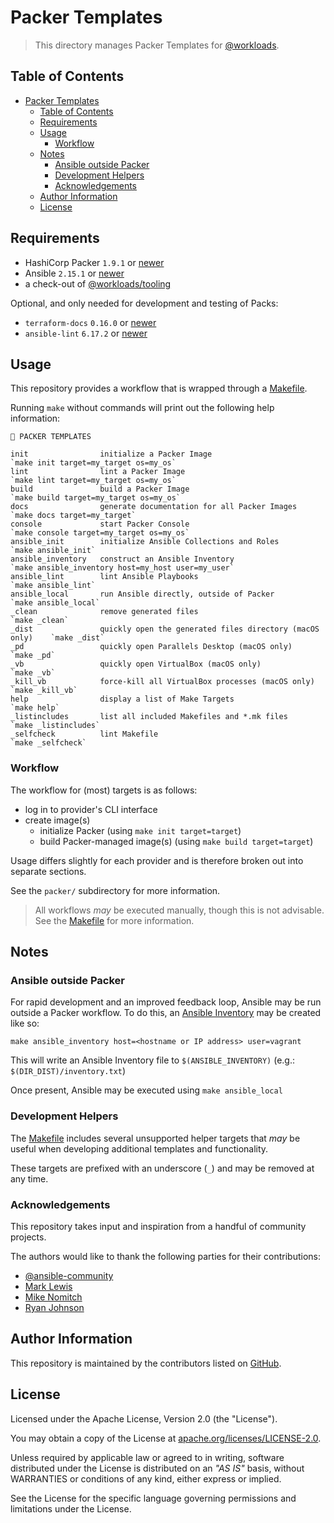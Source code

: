 # Packer Templates

> This directory manages Packer Templates for [@workloads](https://github.com/workloads).

## Table of Contents

<!-- TOC -->
* [Packer Templates](#packer-templates)
  * [Table of Contents](#table-of-contents)
  * [Requirements](#requirements)
  * [Usage](#usage)
    * [Workflow](#workflow)
  * [Notes](#notes)
    * [Ansible outside Packer](#ansible-outside-packer)
    * [Development Helpers](#development-helpers)
    * [Acknowledgements](#acknowledgements)
  * [Author Information](#author-information)
  * [License](#license)
<!-- TOC -->

## Requirements

- HashiCorp Packer `1.9.1` or [newer](https://developer.hashicorp.com/packer/downloads)
- Ansible `2.15.1` or [newer](https://docs.ansible.com/ansible/latest/installation_guide/intro_installation.html)
- a check-out of [@workloads/tooling](https://github.com/workloads/tooling)

Optional, and only needed for development and testing of Packs:

- `terraform-docs` `0.16.0` or [newer](https://terraform-docs.io/user-guide/installation/)
- `ansible-lint` `6.17.2` or [newer](https://ansible.readthedocs.io/projects/lint/installing/)

## Usage

This repository provides a workflow that is wrapped through a [Makefile](./Makefile).

Running `make` without commands will print out the following help information:

```text
🔵 PACKER TEMPLATES

init                initialize a Packer Image                                  `make init target=my_target os=my_os`
lint                lint a Packer Image                                        `make lint target=my_target os=my_os`
build               build a Packer Image                                       `make build target=my_target os=my_os`
docs                generate documentation for all Packer Images               `make docs target=my_target`
console             start Packer Console                                       `make console target=my_target os=my_os`
ansible_init        initialize Ansible Collections and Roles                   `make ansible_init`
ansible_inventory   construct an Ansible Inventory                             `make ansible_inventory host=my_host user=my_user`
ansible_lint        lint Ansible Playbooks                                     `make ansible_lint`
ansible_local       run Ansible directly, outside of Packer                    `make ansible_local`
_clean              remove generated files                                     `make _clean`
_dist               quickly open the generated files directory (macOS only)    `make _dist`
_pd                 quickly open Parallels Desktop (macOS only)                `make _pd`
_vb                 quickly open VirtualBox (macOS only)                       `make _vb`
_kill_vb            force-kill all VirtualBox processes (macOS only)           `make _kill_vb`
help                display a list of Make Targets                             `make help`
_listincludes       list all included Makefiles and *.mk files                 `make _listincludes`
_selfcheck          lint Makefile                                              `make _selfcheck`
```

### Workflow

The workflow for (most) targets is as follows:

- log in to provider's CLI interface
- create image(s)
  - initialize Packer (using `make init target=target`)
  - build Packer-managed image(s) (using `make build target=target`)

Usage differs slightly for each provider and is therefore broken out into separate sections.

See the `packer/` subdirectory for more information.

> All workflows _may_ be executed manually, though this is not advisable. See the [Makefile](./Makefile) for more information.

## Notes

### Ansible outside Packer

For rapid development and an improved feedback loop, Ansible may be run outside a Packer workflow. To do this, an [Ansible Inventory](https://docs.ansible.com/ansible/latest/inventory_guide/intro_inventory.html) may be created like so:

```shell
make ansible_inventory host=<hostname or IP address> user=vagrant
```

This will write an Ansible Inventory file to `$(ANSIBLE_INVENTORY)` (e.g.: `$(DIR_DIST)/inventory.txt`)

Once present, Ansible may be executed using `make ansible_local`


### Development Helpers

The [Makefile](./Makefile) includes several unsupported helper targets that _may_ be useful when developing additional templates and functionality.

These targets are prefixed with an underscore (`_`) and may be removed at any time.

### Acknowledgements

This repository takes input and inspiration from a handful of community projects.

The authors would like to thank the following parties for their contributions:

* [@ansible-community](https://github.com/ansible-community?q=hashicorp)
* [Mark Lewis](https://github.com/ml4/base)
* [Mike Nomitch](https://github.com/mikenomitch/nomatic-stack)
* [Ryan Johnson](https://github.com/vmware-samples/packer-examples-for-vsphere)

## Author Information

This repository is maintained by the contributors listed on [GitHub](https://github.com/workloads/packer-templates/graphs/contributors).

## License

Licensed under the Apache License, Version 2.0 (the "License").

You may obtain a copy of the License at [apache.org/licenses/LICENSE-2.0](http://www.apache.org/licenses/LICENSE-2.0).

Unless required by applicable law or agreed to in writing, software distributed under the License is distributed on an _"AS IS"_ basis, without WARRANTIES or conditions of any kind, either express or implied.

See the License for the specific language governing permissions and limitations under the License.
